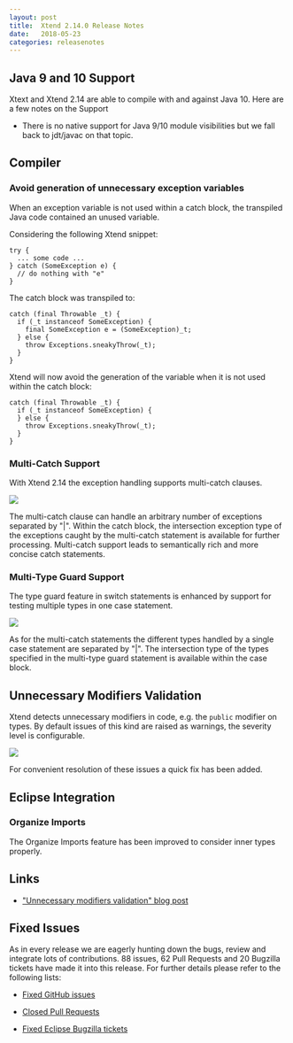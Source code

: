 ```yaml
---
layout: post
title:  Xtend 2.14.0 Release Notes
date:   2018-05-23
categories: releasenotes
---
```


## Java 9 and 10 Support

Xtext and Xtend 2.14 are able to compile with and against Java 10. Here are a few notes on the Support
- There is no native support for Java 9/10 module visibilities but we fall back to jdt/javac on that topic.


## Compiler

### Avoid generation of unnecessary exception variables

When an exception variable is not used within a catch block, the transpiled Java code contained an unused variable. 

Considering the following Xtend snippet:

```
try {
  ... some code ...
} catch (SomeException e) {
  // do nothing with "e"
}
```

The catch block was transpiled to:

```
catch (final Throwable _t) {
  if (_t instanceof SomeException) {
    final SomeException e = (SomeException)_t;
  } else {
    throw Exceptions.sneakyThrow(_t);
  }
}
```

Xtend will now avoid the generation of the variable when it is not used within the catch block:

```
catch (final Throwable _t) {
  if (_t instanceof SomeException) {
  } else {
    throw Exceptions.sneakyThrow(_t);
  }
}
```

### Multi-Catch Support
With Xtend 2.14 the exception handling supports multi-catch clauses. 

![]({{site.baseurl}}/images/releasenotes/2_14_0_xtend-multi-catch-new.png)

The multi-catch clause can handle an arbitrary number of exceptions separated by "|". 
Within the catch block, the intersection exception type of the exceptions caught by the multi-catch statement is available for further processing.
Multi-catch support leads to semantically rich and more concise catch statements.


### Multi-Type Guard Support
The type guard feature in switch statements is enhanced by support for testing multiple types in one case statement.

![]({{site.baseurl}}/images/releasenotes/2_14_0_xtend-multi-type-guard-new.png)

As for the multi-catch statements the different types handled by a single case statement are separated by "|".
The intersection type of the types specified in the multi-type guard statement is available within the case block.

## Unnecessary Modifiers Validation

Xtend detects unnecessary modifiers in code, e.g. the `public` modifier on types. By default issues of this kind are raised as warnings, the severity level is configurable.

![]({{site.baseurl}}/images/releasenotes/2_14_unnecessary_modifier.png)

For convenient resolution of these issues a quick fix has been added.

## Eclipse Integration

### Organize Imports

The Organize Imports feature has been improved to consider inner types properly.


## Links

- ["Unnecessary modifiers validation" blog post](https://blogs.itemis.com/en/xtend-2-14-unnecessary-modifiers-validation)

## Fixed Issues

As in every release we are eagerly hunting down the bugs, review and integrate lots of contributions. 88 issues, 62 Pull Requests and 20 Bugzilla tickets have made it into this release. For further details please refer to the following lists:

- [Fixed GitHub issues](https://github.com/search?utf8=%E2%9C%93&q=is%3Aissue+milestone%3ARelease_2.14+is%3Aclosed+repo%3Aeclipse%2Fxtext+repo%3Aeclipse%2Fxtext-core+repo%3Aeclipse%2Fxtext-lib+repo%3Aeclipse%2Fxtext-extras+repo%3Aeclipse%2Fxtext-eclipse+repo%3Aeclipse%2Fxtext-idea+repo%3Aeclipse%2Fxtext-web+repo%3Aeclipse%2Fxtext-maven+repo%3Aeclipse%2Fxtext-xtend&type=Issues&ref=searchresults)

- [Closed Pull Requests](https://github.com/search?utf8=%E2%9C%93&q=is%3Apr+milestone%3ARelease_2.14+is%3Aclosed+repo%3Aeclipse%2Fxtext+repo%3Aeclipse%2Fxtext-core+repo%3Aeclipse%2Fxtext-lib+repo%3Aeclipse%2Fxtext-extras+repo%3Aeclipse%2Fxtext-eclipse+repo%3Aeclipse%2Fxtext-idea+repo%3Aeclipse%2Fxtext-web+repo%3Aeclipse%2Fxtext-maven+repo%3Aeclipse%2Fxtext-xtend&type=Issues&ref=searchresults)

- [Fixed Eclipse Bugzilla tickets](https://bugs.eclipse.org/bugs/buglist.cgi?bug_status=RESOLVED&bug_status=VERIFIED&bug_status=CLOSED&classification=Modeling&classification=Tools&columnlist=product%2Ccomponent%2Cassigned_to%2Cbug_status%2Cresolution%2Cshort_desc%2Cchangeddate%2Ckeywords&f0=OP&f1=OP&f3=CP&f4=CP&known_name=Xtext%202.14&list_id=16618269&product=TMF&product=Xtend&query_based_on=Xtext%202.14&query_format=advanced&status_whiteboard=v2.14&status_whiteboard_type=allwordssubstr)


